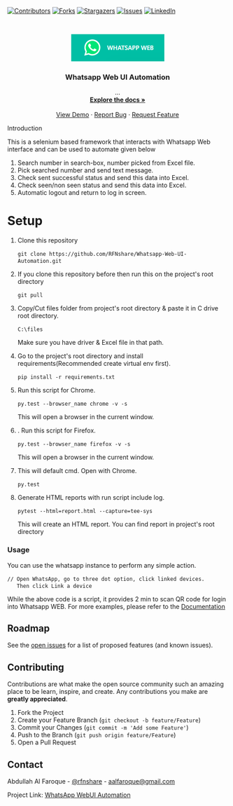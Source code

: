 [![Contributors][contributors-shield]][contributors-url]
[![Forks][forks-shield]][forks-url]
[![Stargazers][stars-shield]][stars-url]
[![Issues][issues-shield]][issues-url]
[![LinkedIn][linkedin-shield]][linkedin-url]
<!-- PROJECT LOGO -->

<br />
<p align="center">
  <a href="https://github.com/rfnshare/StraightIntLtd">
    <img src="logo.png" alt="Logo">
  </a>

  <h3 align="center">Whatsapp Web UI Automation</h3>

  <p align="center">
    ...
    <br />
    <a href="#"><strong>Explore the docs »</strong></a>
    <br />
    <br />
    <a href="#">View Demo</a>
    ·
    <a href="https://github.com/RFNshare/Whatsapp-Web-UI-Automation/issues">Report Bug</a>
    ·
    <a href="#">Request Feature</a>
  </p>
Introduction

This is a selenium based framework that interacts with Whatsapp Web interface and can be used to automate given below

1. Search number in search-box, number picked from Excel file.
2. Pick searched number and send text message.
3. Check sent successful status and send this data into Excel.
4. Check seen/non seen status and send this data into Excel.
5. Automatic logout and return to log in screen.

# Setup

1. Clone this repository
    ```
    git clone https://github.com/RFNshare/Whatsapp-Web-UI-Automation.git
    ```

2. If you clone this repository before then run this on the project's root directory
    ```
    git pull
    ```
3. Copy/Cut files folder from project's root directory & paste it in C drive root directory.
    ```
    C:\files
    ```
   Make sure you have driver & Excel file in that path.
4. Go to the project's root directory and install requirements(Recommended create virtual env first).
    ```
    pip install -r requirements.txt
    ```

5. Run this script for Chrome.
    ```
    py.test --browser_name chrome -v -s

    ```
   This will open a browser in the current window.
6. . Run this script for Firefox.
    ```
    py.test --browser_name firefox -v -s

    ```
   This will open a browser in the current window.

7. This will default cmd. Open with Chrome.
    ```
    py.test 

    ```

8. Generate HTML reports with run script include log.
    ```
    pytest --html=report.html --capture=tee-sys 

    ```
   This will create an HTML report. You can find report in project's root directory

### Usage

You can use the whatsapp instance to perform any simple action.

```
// Open WhatsApp, go to three dot option, click linked devices. 
   Then click Link a device

```

While the above code is a script, it provides 2 min to scan QR code for login into Whatsapp WEB. 
For more examples,  please refer to the [Documentation](https://example.com)

<!-- ROADMAP -->
## Roadmap

See the [open issues](https://github.com/rfnshare/StraightIntLtd/issues) for a list of proposed features (and known issues).



<!-- CONTRIBUTING -->
## Contributing

Contributions are what make the open source community such an amazing place to be learn, inspire, and create. Any contributions you make are **greatly appreciated**.

1. Fork the Project
2. Create your Feature Branch (`git checkout -b feature/Feature`)
3. Commit your Changes (`git commit -m 'Add some Feature'`)
4. Push to the Branch (`git push origin feature/Feature`)
5. Open a Pull Request

<!-- CONTACT -->
## Contact

Abdullah Al Faroque - [@rfnshare](https://twitter.com/rfnshare) - aalfaroque@gmail.com

Project Link: [WhatsApp WebUI Automation](https://github.com/RFNshare/Whatsapp-Web-UI-Automation.git)


<!-- MARKDOWN LINKS & IMAGES -->
<!-- https://www.markdownguide.org/basic-syntax/#reference-style-links -->
[contributors-shield]: https://img.shields.io/badge/contributors-0-yellow?style=for-the-badge
[contributors-url]: https://github.com/rfnshare/Whatsapp-Web-UI-Automation/graphs/contributors
[forks-shield]: https://img.shields.io/badge/froks-0-blue?style=for-the-badge
[forks-url]: https://github.com/rfnshare/StraightIntLtd/network/members
[stars-shield]: https://img.shields.io/badge/stars-0-red?style=for-the-badge
[stars-url]: https://github.com/rfnshare/Whatsapp-Web-UI-Automation/stargazers
[issues-shield]: https://img.shields.io/badge/issues-0-success?style=for-the-badge
[issues-url]: https://github.com/rfnshare/Whatsapp-Web-UI-Automation/issues
[linkedin-shield]: https://img.shields.io/badge/-LinkedIn-black.svg?style=for-the-badge&logo=linkedin&colorB=555
[linkedin-url]: https://linkedin.com/in/rfnshare
